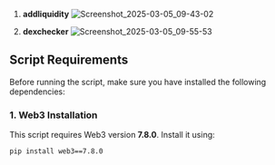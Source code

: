 1. **addliquidity**
![Screenshot_2025-03-05_09-43-02](https://github.com/user-attachments/assets/da7ecf84-8bd2-43e2-9eb2-d058dd4489c4)

2. **dexchecker**
![Screenshot_2025-03-05_09-55-53](https://github.com/user-attachments/assets/4cdee684-780e-47e3-af6d-b3174757e455)

## Script Requirements

Before running the script, make sure you have installed the following dependencies:

### 1. Web3 Installation  
This script requires Web3 version **7.8.0**. Install it using:  
```bash
pip install web3==7.8.0
